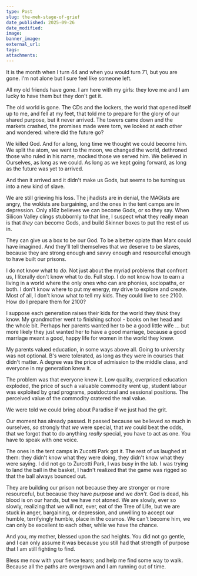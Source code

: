 ```yaml
---
type: Post
slug: the-meh-stage-of-grief
date_published: 2025-09-26
date_modified:
image:
banner_image:
external_url:
tags:
attachments:
---
```

It is the month when I turn 44 and when you would turn 71, but you are gone. I'm not alone but I sure feel like someone left.

All my old friends have gone. I am here with my girls: they love me and I am lucky to have them but they don't get it.

The old world is gone. The CDs and the lockers, the world that opened itself up to me, and fell at my feet, that told me to prepare for the glory of our shared purpose, but it never arrived. The towers came down and the markets crashed, the promises made were torn, we looked at each other and wondered: where did the future go?

We killed God. And for a long, long time we thought we could become him. We split the atom, we went to the moon, we changed the world, dethroned those who ruled in his name, mocked those we served him. We believed in Ourselves, as long as we could. As long as we kept going forward, as long as the future was yet to arrived.

And then it arrived and it didn't make us Gods, but seems to be turning us into a new kind of slave.

We are still grieving his loss. The jihadists are in denial, the MAGists are angry, the wokists are bargaining, and the ones in the tent camps are in depression. Only a16z believes we can become Gods, or so they say. When Silicon Valley clings stubbornly to that line, I suspect what they really mean is that *they* can become Gods, and build Skinner boxes to put the rest of us in.

They can give us a box to be our God. To be a better opiate than Marx could have imagined. And they'll tell themselves that we deserve to be slaves, because they are strong enough and savvy enough and resourceful enough to have built our prisons.

I do not know what to *do.* Not just about the myriad problems that confront us, I literally don't know what to do. Full stop. I do not know how to earn a living in a world where the only ones who can are phonies, sociopaths, or both. I don't know where to put my energy, my drive to explore and create. Most of all, I don't know what to tell my kids. They could live to see 2100. How do I prepare them for 2100?

I suppose each generation raises their kids for the world they *think* they know. My grandmother went to finishing school - books on her head and the whole bit. Perhaps her parents wanted her to be a good little wife ... but more likely they just wanted her to have a good marriage, because a good marriage meant a good, happy life for women in the world they knew.

My parents valued education, in some ways above all. Going to university was not optional. B's were tolerated, as long as they were in courses that didn't matter. A degree was the price of admission to the middle class, and everyone in my generation knew it.

The problem was that everyone knew it. Low quality, overpriced education exploded, the price of such a valuable commodity went up, student labour was exploited by grad programs, postdoctoral and sessional positions. The perceived value of the commodity cratered the real value.

We were told we could bring about Paradise if we just had the grit.

Our moment has already passed. It passed because we believed *so* much in ourselves, *so* strongly that *we* were special, that *we* could beat the odds, that we forgot that to do anything *really* special, you have to act as one. You have to speak with one voice.

The ones in the tent camps in Zucotti Park got it. The rest of us laughed at them: they didn't know what they were doing, they didn't know what they were saying. I did not go to Zurcotti Park, I was busy in the lab. I was trying to land the ball in the basket, I hadn't realized that the game was rigged so that the ball always bounced out.

They are building our prison not because they are stronger or more resourceful, but because they have *purpose* and we *don't.* God is dead, his blood is on our hands, but we have not atoned. We are slowly, ever so slowly, realizing that we will not, ever, eat of the Tree of Life, but we are stuck in anger, bargaining, or depression, and unwilling to accept our humble, terrifyingly humble, place in the cosmos. We can't become him, we can only be excellent to each other, while we have the chance.

And you, my mother, blessed upon the sad heights. You did not go gentle, and I can only assume it was because you still had that strength of purpose that I am still fighting to find.

Bless me now with your fierce tears; and help me find some way to walk. Because all the paths are overgrown and I am running out of time.